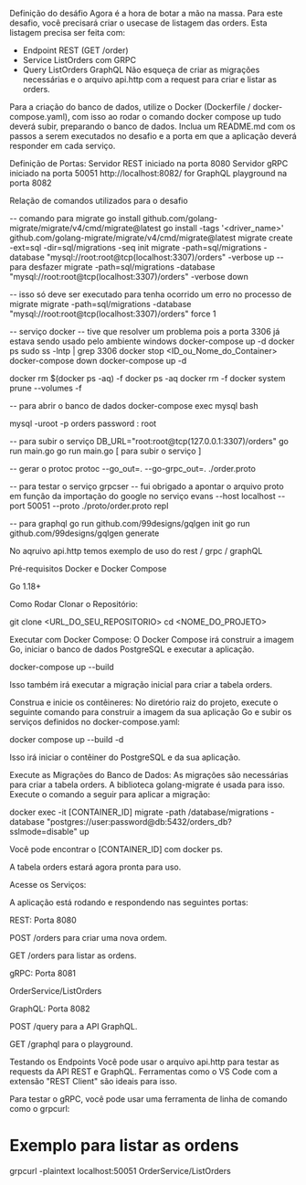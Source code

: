 Definição do desáfio
Agora é a hora de botar a mão na massa. Para este desafio, você precisará criar o usecase de listagem das orders.
Esta listagem precisa ser feita com:
- Endpoint REST (GET /order)
- Service ListOrders com GRPC
- Query ListOrders GraphQL
Não esqueça de criar as migrações necessárias e o arquivo api.http com a request para criar e listar as orders.

Para a criação do banco de dados, utilize o Docker (Dockerfile / docker-compose.yaml), com isso ao rodar o comando docker compose up tudo deverá subir, preparando o banco de dados.
Inclua um README.md com os passos a serem executados no desafio e a porta em que a aplicação deverá responder em cada serviço.

Definição de Portas:
Servidor REST iniciado na porta 8080
Servidor gRPC iniciado na porta 50051
http://localhost:8082/ for GraphQL playground na porta 8082

Relação de comandos utilizados para o desafio

-- comando para migrate
go install github.com/golang-migrate/migrate/v4/cmd/migrate@latest
go install -tags '<driver_name>' github.com/golang-migrate/migrate/v4/cmd/migrate@latest
migrate create -ext=sql -dir=sql/migrations -seq init
migrate -path=sql/migrations -database "mysql://root:root@tcp(localhost:3307)/orders" -verbose up
-- para desfazer
migrate -path=sql/migrations -database "mysql://root:root@tcp(localhost:3307)/orders" -verbose down

-- isso só deve ser executado para tenha ocorrido um erro no processo de migrate
migrate -path=sql/migrations -database "mysql://root:root@tcp(localhost:3307)/orders" force 1

-- serviço docker
-- tive que resolver um problema pois a porta 3306 já estava sendo usado pelo ambiente windows
docker-compose up -d
docker ps
sudo ss -lntp | grep 3306
docker stop <ID_ou_Nome_do_Container>
docker-compose down
docker-compose up -d

docker rm $(docker ps -aq) -f
docker ps -aq
docker rm -f
docker system prune --volumes -f


-- para abrir o banco de dados
docker-compose exec mysql bash

mysql -uroot -p orders
password : root

 -- para subir o serviço
 DB_URL="root:root@tcp(127.0.0.1:3307)/orders" go run main.go
 go run main.go [ para subir o serviço ]

 -- gerar o protoc
  protoc --go_out=. --go-grpc_out=. ./order.proto

-- para testar o serviço grpcser
-- fui obrigado a apontar o arquivo proto em função da importação do google no serviço
 evans --host localhost --port 50051 --proto ./proto/order.proto repl  

 -- para graphql
  go run github.com/99designs/gqlgen init
  go run github.com/99designs/gqlgen generate


No aqruivo api.http temos exemplo de uso do rest / grpc / graphQL




Pré-requisitos
Docker e Docker Compose

Go 1.18+

Como Rodar
Clonar o Repositório:

git clone <URL_DO_SEU_REPOSITORIO>
cd <NOME_DO_PROJETO>

Executar com Docker Compose:
O Docker Compose irá construir a imagem Go, iniciar o banco de dados PostgreSQL e executar a aplicação.

docker-compose up --build

Isso também irá executar a migração inicial para criar a tabela orders.


Construa e inicie os contêineres:
No diretório raiz do projeto, execute o seguinte comando para construir a imagem da sua aplicação Go e subir os serviços definidos no docker-compose.yaml:

docker compose up --build -d

Isso irá iniciar o contêiner do PostgreSQL e da sua aplicação.

Execute as Migrações do Banco de Dados:
As migrações são necessárias para criar a tabela orders. A biblioteca golang-migrate é usada para isso. Execute o comando a seguir para aplicar a migração:

docker exec -it [CONTAINER_ID] migrate -path /database/migrations -database "postgres://user:password@db:5432/orders_db?sslmode=disable" up

Você pode encontrar o [CONTAINER_ID] com docker ps.

A tabela orders estará agora pronta para uso.

Acesse os Serviços:

A aplicação está rodando e respondendo nas seguintes portas:

REST: Porta 8080

POST /orders para criar uma nova ordem.

GET /orders para listar as ordens.

gRPC: Porta 8081

OrderService/ListOrders

GraphQL: Porta 8082

POST /query para a API GraphQL.

GET /graphql para o playground.

Testando os Endpoints
Você pode usar o arquivo api.http para testar as requests da API REST e GraphQL. Ferramentas como o VS Code com a extensão "REST Client" são ideais para isso.

Para testar o gRPC, você pode usar uma ferramenta de linha de comando como o grpcurl:

# Exemplo para listar as ordens
grpcurl -plaintext localhost:50051 OrderService/ListOrders
